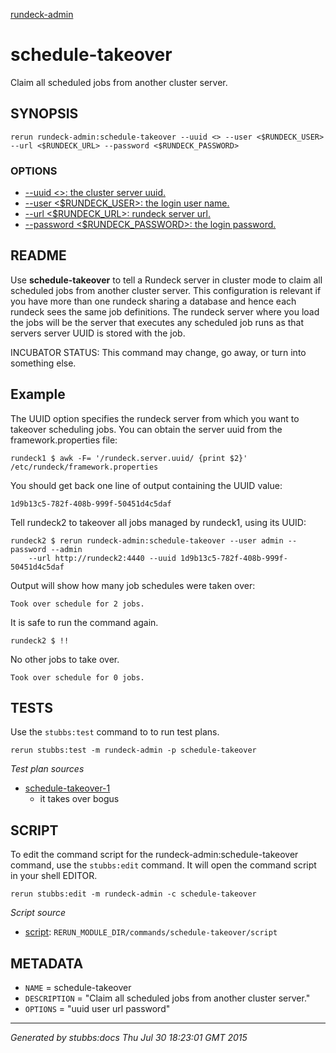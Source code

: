 [rundeck-admin](../../index.html)
# schedule-takeover 

Claim all scheduled jobs from another cluster server.

## SYNOPSIS

    rerun rundeck-admin:schedule-takeover --uuid <> --user <$RUNDECK_USER> --url <$RUNDECK_URL> --password <$RUNDECK_PASSWORD>

### OPTIONS

* [    --uuid <>: the cluster server uuid.](../../options/uuid/index.html)
* [    --user <$RUNDECK_USER>: the login user name.](../../options/user/index.html)
* [    --url <$RUNDECK_URL>: rundeck server url.](../../options/url/index.html)
* [    --password <$RUNDECK_PASSWORD>: the login password.](../../options/password/index.html)

## README


Use **schedule-takeover** to tell a Rundeck server in 
cluster mode to claim all scheduled jobs from another cluster server.
This configuration is relevant if you have more than one rundeck
sharing a database and hence each rundeck sees the same job definitions.
The rundeck server where you load the jobs will be the server that executes
any scheduled job runs as that servers server UUID is stored with the job. 

INCUBATOR STATUS: This command may change, go away, or turn into something else.

Example
-------

The UUID option specifies the rundeck server from which you want to takeover scheduling jobs.
You can obtain the server uuid from the framework.properties file:

    rundeck1 $ awk -F= '/rundeck.server.uuid/ {print $2}' /etc/rundeck/framework.properties

You should get back one line of output containing the UUID value:    
    
    1d9b13c5-782f-408b-999f-50451d4c5daf

Tell rundeck2 to takeover all jobs managed by rundeck1, using its UUID:

    rundeck2 $ rerun rundeck-admin:schedule-takeover --user admin --password --admin
        --url http://rundeck2:4440 --uuid 1d9b13c5-782f-408b-999f-50451d4c5daf
        
Output will show how many job schedules were taken over:

    Took over schedule for 2 jobs.
        
It is safe to run the command again.

    rundeck2 $ !!

No other jobs to take over.

    Took over schedule for 0 jobs.

## TESTS

Use the `stubbs:test` command to to run test plans.

    rerun stubbs:test -m rundeck-admin -p schedule-takeover

*Test plan sources*

* [schedule-takeover-1](../../tests/schedule-takeover-1.html)
  * it takes over bogus

## SCRIPT

To edit the command script for the rundeck-admin:schedule-takeover command, 
use the `stubbs:edit`
command. It will open the command script in your shell EDITOR.

    rerun stubbs:edit -m rundeck-admin -c schedule-takeover

*Script source*

* [script](script.html): `RERUN_MODULE_DIR/commands/schedule-takeover/script`

## METADATA

* `NAME` = schedule-takeover
* `DESCRIPTION` = "Claim all scheduled jobs from another cluster server."
* `OPTIONS` = "uuid user url password"

----

*Generated by stubbs:docs Thu Jul 30 18:23:01 GMT 2015*

